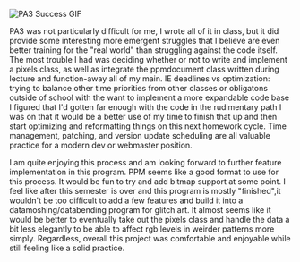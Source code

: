 ![PA3 Success GIF](https://github.com/vv52/2019-fall-cs112/blob/master/docs/pa3.gif)

PA3 was not particularly difficult for me, I wrote all of it in class, but it did provide some interesting more emergent struggles that I believe are even better training for the "real world" than struggling against the code itself. The most trouble I had was deciding whether or not to write and implement a pixels class, as well as integrate the ppmdocument class written during lecture and function-away all of my main. IE deadlines vs optimization: trying to balance other time priorities from other classes or obligatons outside of school with the want to implement a more expandable code base I figured that I'd gotten far enough with the code in the rudimentary path I was on that it would be a better use of my time to finish that up and then start optimizing and reformatting things on this next homework cycle. Time management, patching, and version update scheduling are all valuable practice for a modern dev or webmaster position.

I am quite enjoying this process and am looking forward to further feature implementation in this program. PPM seems like a good format to use for this process. It would be fun to try and add bitmap support at some point. I feel like after this semester is over and this program is mostly "finished",it wouldn't be too difficult to add a few features and build it into a datamoshing/databending program for glitch art. It almost seems like it would be better to eventually take out the pixels class and handle the data a bit less elegantly to be able to affect rgb levels in weirder patterns more simply. Regardless, overall this project was comfortable and enjoyable while still feeling like a solid practice.